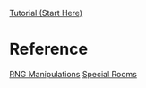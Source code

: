 [Tutorial (Start Here)](TUTORIAL.md)

Reference
=========
[RNG Manipulations](reference/manips.md)
[Special Rooms](reference/special_rooms.md)
